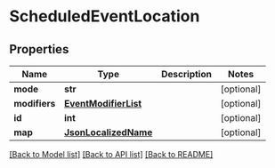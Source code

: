 # ScheduledEventLocation

## Properties
Name | Type | Description | Notes
------------ | ------------- | ------------- | -------------
**mode** | **str** |  | [optional] 
**modifiers** | [**EventModifierList**](EventModifierList.md) |  | [optional] 
**id** | **int** |  | [optional] 
**map** | [**JsonLocalizedName**](JsonLocalizedName.md) |  | [optional] 

[[Back to Model list]](../README.md#documentation-for-models) [[Back to API list]](../README.md#documentation-for-api-endpoints) [[Back to README]](../README.md)


